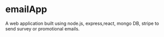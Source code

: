 # emailApp
A web application built using node.js, express,react, mongo DB, stripe to send survey or promotional emails.
